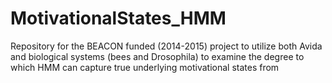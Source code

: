 MotivationalStates_HMM
======================

Repository for the BEACON funded (2014-2015) project to utilize both Avida and biological systems (bees and Drosophila) to examine the degree to which HMM can capture true underlying motivational states from 
